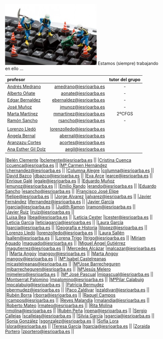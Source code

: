 <!-- TITLE: Informática -->
![Trojanwin 32 300 X 200](/uploads/trojanwin-32-300-x-200.jpg "Trojanwin 32 300 X 200")
Estamos (siempre) trabajando en ello ...

| profesor                                               |                          |tutor del grupo|
|:-------------------------------------------------------|-------------------------:|:-:|
|[Andrés Medrano](/departamento/informatica/amedrano)	   |amedrano@iesrioarba.es	  | - |
|[Alberto Oñate](/departamento/informatica/aonate)	     |aonate@iesrioarba.es	    | - |
|[Edgar Bernaldez](/departamento/informatica/ebernaldez) |ebernaldez@iesrioarba.es	| - |
|[José Muñoz](/departamento/informatica/jmunoz)          |jmunoz@iesrioarba.es	    | - |
|[Marta Martínez](/departamento/informatica/mmartinez)	 |mmartinez@iesrioarba.es	  | 2ºCFGS |
|[Ramón Sancho](/departamento/informatica/rsancho)       |rsancho@iesrioarba.es     | - |
||||
|[Lorenzo Lledó](/departamento/plastica/lorenzolledo)                  |lorenzolledo@iesrioarba.es  ||
|[Ángela Bernal](/departamento/matematicas/abernal)                 |abernal@iesrioarba.es      ||
|[Aranzazu Cortes](/departamento/fisica-quimica/acortes)            |acortes@iesrioarba.es      ||
|[Ana Esther Gil Dolz](/departamento/geografia-e-historia/aegil)    |aegil@iesrioarba.es        ||  

|[Belén Clemente](/departamento/tecnologia/blcemente)               |bclemente@iesrioarba.es    ||
|[Cristina Cuenca](/departamento/educacion-fisica/ccuenca)          |ccuenca@iesrioarba.es      ||
|[Mª Carmen Hernández](/departamento/lengua-literatura/chernandez)  |chernandez@iesrioarba.es   ||
|[Columna Alegre](/orientacion/columna)                             |columna@iesrioarba.es      ||
|[David Bazco](/orientacion/dbazco)                                 |dbazco@iesrioarba.es       ||
|[Eva Arce](/departamento/lengua-literatura/earce)                  |earce@iesrioarba.es        ||
|[Enrique Galé](/departamento/lengua-literatura/egale)              |egale@iesrioarba.es        ||
|[Eduardo Muñoz](/departamento/educacion-fisica/emunoz)             |emunoz@iesrioarba.es       ||
|[Emilio Rando](/departamento/clasicas/erando)                      |erando@iesrioarba.es       ||
|[Eduardo Sancho](/departamento/matematicas/esancho)                   |esancho@iesrioarba.es       ||
|[Francisco José Elipe](/departamento/geografia-e-historia/fjelipe)    |fjelipe@iesrioarba.es       ||
|[Jorge Alvarez](/departamento/biologia-geologia/jalvarez)             |jalvarez@iesrioarba.es      ||
|[Javier Fernández](/departamento/fisica-quimica/jfernandez)           |jfernandez@iesrioarba.es    ||
|[Javier García](/departamento/)                                       |jgarcia@iesrioarba.es       ||
|[Judith Ramon](/departamento/ingles/jramon)                           |jramon@iesrioarba.es        ||  
|[Javier Ruiz](/departamento/?)                                        |jruiz@iesrioarba.es         ||  
|[Luisa Bea](/orientacion/lbea)                                        |lbea@iesrioarba.es          ||
|[Leticia Cester](/departamento/ingles/lcester)                        |lcester@iesrioarba.es       ||
|[Leticia Garcia](/departamento/ingles/leticiagarcia)                  |leticiagarcia@iesrioarba.es ||
|[Laura García](/departamento/ingles/lgarcia)                          |lgarcia@iesrioarba.es       ||
|[Geografía e Historia](/departamento/geografia-e-historia/ljlopez)    |ljlopez@iesrioarba.es       ||
|[Lorenzo Lledó](/departamento/plastica/lorenzolledo)                  |lorenzolledo@iesrioarba.es  ||
|[Laura Sallén](/departamento/ingles/lsallen)                          |lsallen@iesrioarba.es       ||
|[Lorena Trigo](/departamento/biologia-geologia/ltrigo)                |ltrigo@iesrioarba.es        ||
|[Miriam Aguado](/departamento/lengua-literatura/maguado)              |maguado@iesrioarba.es       ||
|[Miguel Ángel Gutiérrez](/departamento/biologia-geologia/magutierrez) |magutierrez@iesrioarba.es   ||
|[Mercedes Alcázar](/orientacion/malcazar)                             |malcazar@iesrioarba.es      ||
|[Marta Angoy](/departamento/fisica-quimica/mangoy)                    |mangoy@iesrioarba.es        ||
|[Marta Angoy](/orientacion/mangoy)                                    |mangoy@iesrioarba.es        ||
|[Mª Isabel Castelreanas](/departamento/geografia-e-historia/micastelreanas)  |micastelreanas@iesrioarba.es ||
|[MªJose Barrecheguren](/orientacion/mjbarrecheguren)                 |mjbarrecheguren@iesrioarba.es ||
|[MªJesús Melero](/departamento/biologia-geologia/mjmelero)           |mjmelero@iesrioarba.es      ||
|[Mª José Pascual](/departamento/musica/mjpascual)                    |mjpascual@iesrioarba.es  ||
|[Montserrat Palomino](/departamento/filosofia/mpalomino)             |mpalomino@iesrioarba.es  ||
|[MªPilar Calabuig](/departamento/religion/mpcalabuig)                |mpcalabuig@iesrioarba.es ||
|[Patricia Bermudez](/departamento/ingles/pbermudez)                  |pbermudez@iesrioarba.es  ||
|[Paco Zaldivar](/departamento/matematicas/pzaldivar)                 |pzaldivar@iesrioarba.es  ||
|[Rubén Borra](/departamento/matematicas/rborra)                      |rborra@iesrioarba.es     ||
|[Raquel Campos](/departamento/biologia-geologia/rcampos)             |rcampos@iesrioarba.es    ||
|[Reyes Malandía](/departamento/lengua-literatura/rmalandia)          |rmalandia@iesrioarba.es  ||
|[Roberto Mateo](/departamento/matematicas/rmateo)                    |rmateo@iesrioarba.es     ||
|[Rita Molina](/departamento/economia/rmolina)                        |rmolina@iesrioarba.es    ||
|[Rubén Peña](/departamento/biologia-geologia/rpena)                  |rpena@iesrioarba.es      ||
|[Sergio Callejas](/departamento/?/scallejas)                         |scallejas@iesrioarba.es  ||
|[Silvia García](/departamento/economia/sgarcia)                      |sgarcia@iesrioarba.es    ||
|[Sonia González](/orientacion/sgonzalez)                             |sgonzalez@iesrioarba.es  ||
|[Sofía Lora](/departamento/lengua-literatura/slora)                  |slora@iesrioarba.es      ||
|[Teresa García](/departamento/fisica-quimica/tgarcia)                |tgarcia@iesrioarba.es    ||
|[Zoraida Portero](/departamento/frances/zportero)                    |zportero@iesrioarba.es   ||